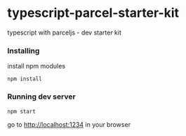# typescript-parcel-starter-kit
typescript with parceljs - dev starter kit


### Installing

install npm modules

```
npm install
```


### Running dev server

```
npm start
```

go to [http://localhost:1234](http://localhost:1234) in your browser